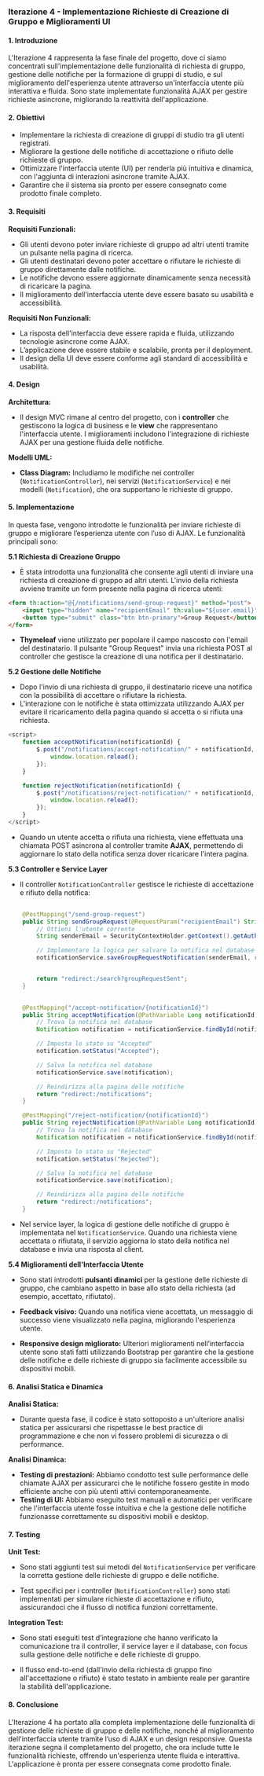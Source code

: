 ### **Iterazione 4 - Implementazione Richieste di Creazione di Gruppo e Miglioramenti UI**

#### **1. Introduzione**
L'Iterazione 4 rappresenta la fase finale del progetto, dove ci siamo concentrati sull'implementazione delle funzionalità di richiesta di gruppo, gestione delle notifiche per la formazione di gruppi di studio, e sul miglioramento dell'esperienza utente attraverso un'interfaccia utente più interattiva e fluida. Sono state implementate funzionalità AJAX per gestire richieste asincrone, migliorando la reattività dell'applicazione.

#### **2. Obiettivi**
- Implementare la richiesta di creazione di gruppi di studio tra gli utenti registrati.
- Migliorare la gestione delle notifiche di accettazione o rifiuto delle richieste di gruppo.
- Ottimizzare l'interfaccia utente (UI) per renderla più intuitiva e dinamica, con l'aggiunta di interazioni asincrone tramite AJAX.
- Garantire che il sistema sia pronto per essere consegnato come prodotto finale completo.

#### **3. Requisiti**
**Requisiti Funzionali:**
- Gli utenti devono poter inviare richieste di gruppo ad altri utenti tramite un pulsante nella pagina di ricerca.
- Gli utenti destinatari devono poter accettare o rifiutare le richieste di gruppo direttamente dalle notifiche.
- Le notifiche devono essere aggiornate dinamicamente senza necessità di ricaricare la pagina.
- Il miglioramento dell'interfaccia utente deve essere basato su usabilità e accessibilità.

**Requisiti Non Funzionali:**
- La risposta dell'interfaccia deve essere rapida e fluida, utilizzando tecnologie asincrone come AJAX.
- L’applicazione deve essere stabile e scalabile, pronta per il deployment.
- Il design della UI deve essere conforme agli standard di accessibilità e usabilità.

#### **4. Design**
**Architettura:**
- Il design MVC rimane al centro del progetto, con i **controller** che gestiscono la logica di business e le **view** che rappresentano l'interfaccia utente. I miglioramenti includono l'integrazione di richieste AJAX per una gestione fluida delle notifiche.
  
**Modelli UML:**
- **Class Diagram:** Includiamo le modifiche nei controller (`NotificationController`), nei servizi (`NotificationService`) e nei modelli (`Notification`), che ora supportano le richieste di gruppo.

#### **5. Implementazione**
In questa fase, vengono introdotte le funzionalità per inviare richieste di gruppo e migliorare l’esperienza utente con l’uso di AJAX. Le funzionalità principali sono:

**5.1 Richiesta di Creazione Gruppo**
- È stata introdotta una funzionalità che consente agli utenti di inviare una richiesta di creazione di gruppo ad altri utenti. L'invio della richiesta avviene tramite un form presente nella pagina di ricerca utenti:

```html
<form th:action="@{/notifications/send-group-request}" method="post">
    <input type="hidden" name="recipientEmail" th:value="${user.email}" />
    <button type="submit" class="btn btn-primary">Group Request</button>
</form>
```
- **Thymeleaf** viene utilizzato per popolare il campo nascosto con l'email del destinatario. Il pulsante "Group Request" invia una richiesta POST al controller che gestisce la creazione di una notifica per il destinatario.

**5.2 Gestione delle Notifiche**
- Dopo l'invio di una richiesta di gruppo, il destinatario riceve una notifica con la possibilità di accettare o rifiutare la richiesta.
- L'interazione con le notifiche è stata ottimizzata utilizzando AJAX per evitare il ricaricamento della pagina quando si accetta o si rifiuta una richiesta.

```javascript
<script>
    function acceptNotification(notificationId) {
        $.post("/notifications/accept-notification/" + notificationId, function(data) {
            window.location.reload();
        });
    }

    function rejectNotification(notificationId) {
        $.post("/notifications/reject-notification/" + notificationId, function(data) {
            window.location.reload();
        });
    }
</script>
```
- Quando un utente accetta o rifiuta una richiesta, viene effettuata una chiamata POST asincrona al controller tramite **AJAX**, permettendo di aggiornare lo stato della notifica senza dover ricaricare l'intera pagina.

**5.3 Controller e Service Layer**
- Il controller `NotificationController` gestisce le richieste di accettazione e rifiuto della notifica:

```java
   
    @PostMapping("/send-group-request")
    public String sendGroupRequest(@RequestParam("recipientEmail") String recipientEmail, Model model) {
        // Ottieni l'utente corrente
        String senderEmail = SecurityContextHolder.getContext().getAuthentication().getName();

        // Implementare la logica per salvare la notifica nel database
        notificationService.saveGroupRequestNotification(senderEmail, recipientEmail);


        return "redirect:/search?groupRequestSent";
    }
    

    @PostMapping("/accept-notification/{notificationId}")
    public String acceptNotification(@PathVariable Long notificationId) {
        // Trova la notifica nel database
        Notification notification = notificationService.findById(notificationId);

        // Imposta lo stato su "Accepted"
        notification.setStatus("Accepted");

        // Salva la notifica nel database
        notificationService.save(notification);

        // Reindirizza alla pagina delle notifiche
        return "redirect:/notifications";
    }

    @PostMapping("/reject-notification/{notificationId}")
    public String rejectNotification(@PathVariable Long notificationId) {
        // Trova la notifica nel database
        Notification notification = notificationService.findById(notificationId);

        // Imposta lo stato su "Rejected"
        notification.setStatus("Rejected");

        // Salva la notifica nel database
        notificationService.save(notification);

        // Reindirizza alla pagina delle notifiche
        return "redirect:/notifications";
    }
```
- Nel service layer, la logica di gestione delle notifiche di gruppo è implementata nel `NotificationService`. Quando una richiesta viene accettata o rifiutata, il servizio aggiorna lo stato della notifica nel database e invia una risposta al client.

**5.4 Miglioramenti dell'Interfaccia Utente**
- Sono stati introdotti **pulsanti dinamici** per la gestione delle richieste di gruppo, che cambiano aspetto in base allo stato della richiesta (ad esempio, accettato, rifiutato).
  
- **Feedback visivo:** Quando una notifica viene accettata, un messaggio di successo viene visualizzato nella pagina, migliorando l'esperienza utente.

- **Responsive design migliorato:** Ulteriori miglioramenti nell’interfaccia utente sono stati fatti utilizzando Bootstrap per garantire che la gestione delle notifiche e delle richieste di gruppo sia facilmente accessibile su dispositivi mobili.

#### **6. Analisi Statica e Dinamica**
**Analisi Statica:**
- Durante questa fase, il codice è stato sottoposto a un'ulteriore analisi statica per assicurarsi che rispettasse le best practice di programmazione e che non vi fossero problemi di sicurezza o di performance.

**Analisi Dinamica:**
- **Testing di prestazioni:** Abbiamo condotto test sulle performance delle chiamate AJAX per assicurarci che le notifiche fossero gestite in modo efficiente anche con più utenti attivi contemporaneamente.
- **Testing di UI:** Abbiamo eseguito test manuali e automatici per verificare che l'interfaccia utente fosse intuitiva e che la gestione delle notifiche funzionasse correttamente su dispositivi mobili e desktop.

#### **7. Testing**
**Unit Test:**
- Sono stati aggiunti test sui metodi del `NotificationService` per verificare la corretta gestione delle richieste di gruppo e delle notifiche.

- Test specifici per i controller (`NotificationController`) sono stati implementati per simulare richieste di accettazione e rifiuto, assicurandoci che il flusso di notifica funzioni correttamente.

**Integration Test:**
- Sono stati eseguiti test d’integrazione che hanno verificato la comunicazione tra il controller, il service layer e il database, con focus sulla gestione delle notifiche e delle richieste di gruppo.
  
- Il flusso end-to-end (dall'invio della richiesta di gruppo fino all'accettazione o rifiuto) è stato testato in ambiente reale per garantire la stabilità dell'applicazione.

#### **8. Conclusione**
L'Iterazione 4 ha portato alla completa implementazione delle funzionalità di gestione delle richieste di gruppo e delle notifiche, nonché al miglioramento dell'interfaccia utente tramite l’uso di AJAX e un design responsive. Questa iterazione segna il completamento del progetto, che ora include tutte le funzionalità richieste, offrendo un'esperienza utente fluida e interattiva. L'applicazione è pronta per essere consegnata come prodotto finale.

